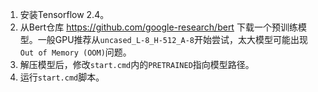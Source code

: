 1. 安装Tensorflow 2.4。
2. 从Bert仓库 https://github.com/google-research/bert 下载一个预训练模型。一般GPU推荐从`uncased_L-8_H-512_A-8`开始尝试，太大模型可能出现`Out of Memory (OOM)`问题。
3. 解压模型后，修改`start.cmd`内的`PRETRAINED`指向模型路径。
4. 运行`start.cmd`脚本。